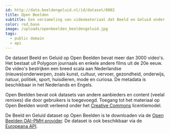 ```yaml
---
id: http://data.beeldengeluid.nl/id/dataset/0002
title: Open Beelden
subtitle: Een verzameling van videomateriaal dat Beeld en Geluid onder een Creative Commons licentie vrijgeeft, of reeds in het Publiek Domein valt. De beeldengeluid dataset op Open Beelden bevat meer dan 7000 videos. Het bestaat uit Polygoon journaals en andere films uit de 20ste eeuw. De videos beslaan een breed scala van Nederlandse (nieuws) onderwerpen, zoals kunst, cultuur, transport, gezondheid, onderwijs, natuur, politiek, sport, huisdieren, mode en curiosa. De metadata zijn beschikbaar in het Nederlands en Engels. Open Beelden bevat ook datasets van andere leveranciers en ook content (remixes) toegevoegd door gebruikers. Toegang tot het materiaal op Open Beelden wordt verleend onder het creative Commons licentiemodel. De Beeld en Geluid dataset op Open Beelden is harvestable via de Open Beelden OAI-PMH data provider. De dataset is ook beschikbaar via de europeana API.
color: red.base
image: /uploads/openbeelden_beeldengeluid.jpg
tags:
  - public domain
  - api
---
```


De dataset Beeld en Geluid op Open Beelden bevat meer dan 3000 video's. Het bestaat uit Polygoon journaals en enkele andere films uit de 20e eeuw. De video's bestrijken een breed scala aan Nederlandse (nieuws)onderwerpen, zoals kunst, cultuur, vervoer, gezondheid, onderwijs, natuur, politiek, sport, huisdieren, mode en curiosa. De metadata is beschikbaar in het Nederlands en Engels.

Open Beelden bevat ook datasets van andere aanbieders en content (veelal remixes) die door gebruikers is toegevoegd. Toegang tot het materiaal op Open Beelden wordt verleend onder het [Creative Commons](http://www.creativecommons.org/ 'Creative Commons') licentiemodel.

De Beeld en Geluid dataset op Open Beelden is te downloaden via de [Open Beelden OAI-PMH provider](http://www.openimages.eu/api). De dataset is ook beschikbaar via de [Europeana API](http://labs.europeana.eu/data/newsreels-from-sound-and-vision-on-the-netherlands-in-the-20th-century/).
